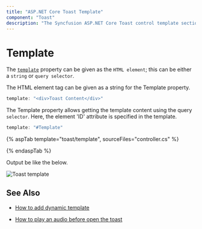 ```yaml
---
title: "ASP.NET Core Toast Template"
component: "Toast"
description: "The Syncfusion ASP.NET Core Toast control template section explains how to customize the Toast control as needed."
---
```


# Template

The [`template`](https://help.syncfusion.com/cr/aspnetcore-js2/Syncfusion.EJ2.Notifications.Toast.html#Syncfusion_EJ2_Notifications_Toast_Template) property can be given as the `HTML element`; this can be either a `string` or `query selector`.

The HTML element tag can be given as a string for the Template property.

```typescript
template: "<div>Toast Content</div>"

```

The Template property allows getting the template content using the query `selector`. Here, the element 'ID' attribute is specified in the template.

```typescript
template: "#Template"

```

{% aspTab template="toast/template", sourceFiles="controller.cs" %}

{% endaspTab %}

Output be like the below.

![Toast template](./images/toast-temp.PNG)

## See Also

* [How to add dynamic template](./how-to/add-dynamic-template/)

* [How to play an audio before open the toast](./how-to/play-an-audio-before-open-the-toast/)